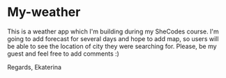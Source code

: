 # My-weather

This is a weather app which I'm building during my SheCodes course. 
I'm going to add forecast for several days and hope to add map, so users will be able to see the location of city they were searching for. 
Please, be my guest and feel free to add comments :)

Regards, 
Ekaterina
